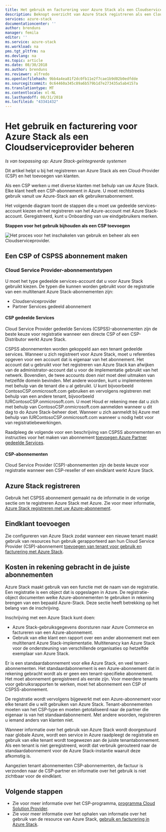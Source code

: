 ```yaml
---
title: Het gebruik en facturering voor Azure Stack als een Cloudserviceprovider beheren | Microsoft Docs
description: Beknopt overzicht van Azure Stack registreren als een Cloud-Provider (CSP) en het toevoegen van klanten voor facturering.
services: azure-stack
documentationcenter: ''
author: brenduns
manager: femila
editor: ''
ms.service: azure-stack
ms.workload: na
pms.tgt_pltfrm: na
ms.devlang: na
ms.topic: article
ms.date: 08/30/2018
ms.author: brenduns
ms.reviewer: alfredo
ms.openlocfilehash: 9bb4a4ea81f2dc0fb11e2f7cae1b9d02b0edfdde
ms.sourcegitcommit: 0c64460a345c89a6b579b1d7e273435a5ab4157a
ms.translationtype: MT
ms.contentlocale: nl-NL
ms.lasthandoff: 08/31/2018
ms.locfileid: "43341432"
---
```

# <a name="manage-usage-and-billing-for-azure-stack-as-a-cloud-service-provider"></a>Het gebruik en facturering voor Azure Stack als een Cloudserviceprovider beheren 

*Is van toepassing op: Azure Stack-geïntegreerde systemen*

Dit artikel helpt u bij het registreren van Azure Stack als een Cloud-Provider (CSP) en het toevoegen van klanten.

Als een CSP werken u met diverse klanten met behulp van uw Azure Stack. Elke klant heeft een CSP-abonnement in Azure. U moet rechtstreeks gebruik vanuit uw Azure-Stack aan elk gebruikersabonnement.

Het volgende diagram toont de stappen die u moet uw gedeelde services-account kiezen en het registreren van het Azure-account met Azure Stack-account. Geregistreerd, kunt u Onboarding van uw eindgebruikers merken.

**Stappen voor het gebruik bijhouden als een CSP toevoegen**

![Het proces voor het inschakelen van gebruik en beheer als een Cloudserviceprovider.](media\azure-stack-add-manage-billing-as-a-csp\process-add-useage-as-a-csp.png)

## <a name="create-a-csp-or-cspss-subscription"></a>Een CSP of CSPSS abonnement maken

### <a name="cloud-service-provider-subscription-types"></a>Cloud Service Provider-abonnementstypen

U moet het type gedeelde services-account dat u voor Azure Stack gebruikt kiezen. De typen die kunnen worden gebruikt voor de registratie van een multitenant Azure Stack-abonnementen zijn:

 - Cloudserviceprovider 
 - Partner Services gedeeld abonnement 

#### <a name="csp-shared-services"></a>CSP gedeelde Services

Cloud Service Provider gedeelde Services (CSPSS)-abonnementen zijn de beste keuze voor registratie wanneer een directe CSP of een CSP-Distributor werkt Azure Stack.

CSPSS abonnementen worden gekoppeld aan een tenant gedeelde services. Wanneer u zich registreert voor Azure Stack, moet u referenties opgeven voor een account dat is eigenaar van het abonnement. Het account dat u gebruikt voor het registreren van Azure Stack kan afwijken van de administrator-account dat u voor de implementatie gebruikt van het netwerk. Bovendien, de twee accounts doen *niet* moet deel uitmaken van hetzelfde domein bevinden. Met andere woorden, kunt u implementeren met behulp van de tenant die u al gebruikt. U kunt bijvoorbeeld ContosoCSP.onmicrosoft.com gebruiken en vervolgens registreren met behulp van een andere tenant, bijvoorbeeld IURContosoCSP.onmicrosoft.com. U moet Houd er rekening mee dat u zich met behulp van ContosoCSP.onmicrosoft.com aanmelden wanneer u dit dag to do Azure Stack-beheer doet. Wanneer u zich aanmeldt bij Azure met behulp van IURContosoCSP.onmicrosoft.com wanneer u nodig hebt voor van registratiebewerkingen.

Raadpleeg de volgende voor een beschrijving van CSPSS abonnementen en instructies voor het maken van abonnement [toevoegen Azure Partner gedeelde Services](https://msdn.microsoft.com/partner-center/shared-services).

#### <a name="csp-subscriptions"></a>CSP-abonnementen

Cloud Service Provider (CSP)-abonnementen zijn de beste keuze voor registratie wanneer een CSP-reseller of een eindklant werkt Azure Stack.

## <a name="register-azure-stack"></a>Azure Stack registreren

Gebruik het CSPSS abonnement gemaakt na de informatie in de vorige sectie om te registreren Azure Stack met Azure. Zie voor meer informatie, [Azure Stack registreren met uw Azure-abonnement](azure-stack-registration.md).

## <a name="add-end-customer"></a>Eindklant toevoegen

Zie configureren van Azure Stack zodat wanneer een nieuwe tenant maakt gebruik van resources hun gebruik gerapporteerd aan hun Cloud Service Provider (CSP)-abonnement [toevoegen van tenant voor gebruik en facturering met Azure Stack](azure-stack-csp-howto-register-tenants.md).

## <a name="charge-the-right-subscriptions"></a>Kosten in rekening gebracht in de juiste abonnementen

Azure Stack maakt gebruik van een functie met de naam van de registratie. Een registratie is een object dat is opgeslagen in Azure. De registratie-object documenten welke Azure-abonnementen te gebruiken in rekening brengen van een bepaald Azure-Stack. Deze sectie heeft betrekking op het belang van de inschrijving.

Inschrijving met een Azure Stack kunt doen:
 - Azure Stack-gebruiksgegevens doorsturen naar Azure Commerce en factureren van een Azure-abonnement.
 - Gebruik van elke klant een rapport over een ander abonnement met een multitenant Azure Stack-implementatie. Multitenancy kan Azure Stack voor de ondersteuning van verschillende organisaties op hetzelfde exemplaar van Azure Stack.

Er is een standaardabonnement voor elke Azure Stack, en veel tenant-abonnementen. Het standaardabonnement is een Azure-abonnement dat in rekening gebracht wordt als er geen een tenant-specifieke abonnement. Het moet abonnement geregistreerd als eerste zijn. Voor meerdere tenants voor gebruiksrapporten te werken, moet het abonnement een CSP of CSPSS-abonnement.

De registratie wordt vervolgens bijgewerkt met een Azure-abonnement voor elke tenant die u wilt gebruiken van Azure Stack. Tenant-abonnementen moeten van het CSP-type en moeten getotaliseerd naar de partner die eigenaar is van het standaardabonnement. Met andere woorden, registreren u iemand anders van klanten niet.

Wanneer informatie over het gebruik van Azure Stack wordt doorgestuurd naar globale Azure, wordt een service in Azure raadpleegt de registratie en gebruik van elke tenant wordt toegewezen aan de juiste tenantabonnement. Als een tenant is niet geregistreerd, wordt dat verbruik gerouteerd naar de standaardabonnement voor de Azure Stack-instantie waaruit deze afkomstig is.

Aangezien tenant abonnementen CSP-abonnementen, de factuur is verzonden naar de CSP-partner en informatie over het gebruik is niet zichtbaar voor de eindklant.

## <a name="next-steps"></a>Volgende stappen

 - Zie voor meer informatie over het CSP-programma, [programma Cloud Solution Provider](https://partner.microsoft.com/solutions/microsoft-cloud-solutions).
 - Zie voor meer informatie over het ophalen van informatie over het gebruik van de resource van Azure Stack, [gebruik en facturering in Azure Stack](azure-stack-billing-and-chargeback.md).
